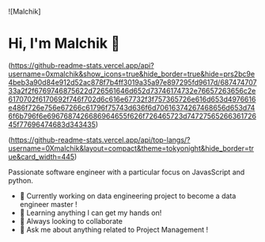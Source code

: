 ![Malchik]

# Hi, I'm Malchik 👋

(https://github-readme-stats.vercel.app/api?username=0xmalchik&show_icons=true&hide_border=true&hide=prs2bc9e4beb3a90d84e912d52ac878f7b4ff3019a35a97e897295fd9617d/68747470733a2f2f6769746875622d726561646d652d73746174732e76657263656c2e6170702f6170692f746f702d6c616e67732f3f757365726e616d653d4976616e486f726e756e67266c61796f75743d636f6d70616374267468656d653d746f6b796f6e6967687426686964655f626f726465723d7472756526636172645f77696474683d343435)


(https://github-readme-stats.vercel.app/api/top-langs/?username=0Xmalchik&layout=compact&theme=tokyonight&hide_border=true&card_width=445)

Passionate software engineer with a particular focus on JavasScript and python.

- 🔭 Currently working on data engineering project to become a data engineer master !
- 🌱 Learning anything I can get my hands on!
- 👯 Always looking to collaborate
- 💬 Ask me about anything related to Project Management !
